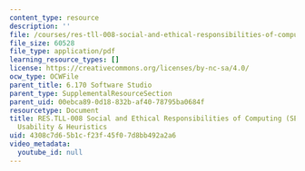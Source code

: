 ```yaml
---
content_type: resource
description: ''
file: /courses/res-tll-008-social-and-ethical-responsibilities-of-computing-serc-fall-2021/4308c7d65b1cf23f45f07d8bb492a2a6_MITRESTLL-008F21-6170usability-heuristics.pdf
file_size: 60528
file_type: application/pdf
learning_resource_types: []
license: https://creativecommons.org/licenses/by-nc-sa/4.0/
ocw_type: OCWFile
parent_title: 6.170 Software Studio
parent_type: SupplementalResourceSection
parent_uid: 00ebca89-0d18-832b-af40-78795ba0684f
resourcetype: Document
title: RES.TLL-008 Social and Ethical Responsibilities of Computing (SERC), 6.170
  Usability & Heuristics
uid: 4308c7d6-5b1c-f23f-45f0-7d8bb492a2a6
video_metadata:
  youtube_id: null
---
```

